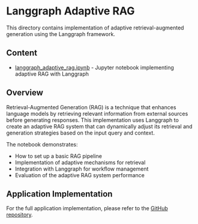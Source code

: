 # Langgraph Adaptive RAG

This directory contains implementation of adaptive retrieval-augmented generation using the Langgraph framework.

## Content

- [langgraph_adaptive_rag.ipynb](langgraph_adaptive_rag.ipynb) - Jupyter notebook implementing adaptive RAG with Langgraph

## Overview

Retrieval-Augmented Generation (RAG) is a technique that enhances language models by retrieving relevant information from external sources before generating responses. This implementation uses Langgraph to create an adaptive RAG system that can dynamically adjust its retrieval and generation strategies based on the input query and context.

The notebook demonstrates:
- How to set up a basic RAG pipeline
- Implementation of adaptive mechanisms for retrieval
- Integration with Langgraph for workflow management
- Evaluation of the adaptive RAG system performance

## Application Implementation

For the full application implementation, please refer to the [GitHub repository](https://github.com/GavinHome/Langgraph_Adaptive_RAG).
